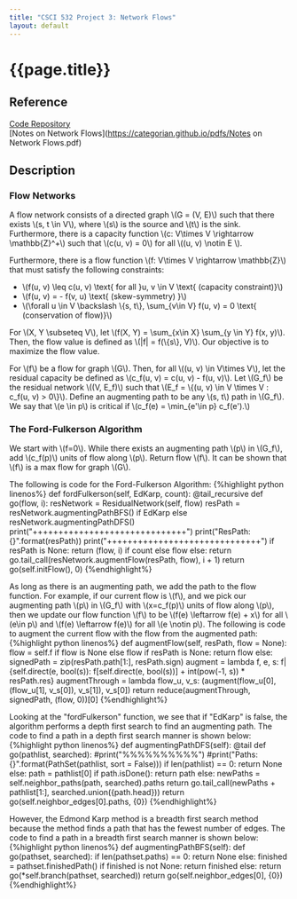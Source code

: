 ```yaml
---
title: "CSCI 532 Project 3: Network Flows"
layout: default
---
```

<h1>{{page.title}}</h1>

<h2>Reference</h2>

<a href = "https://github.com/CategorIAN/CSCI_532_HW3">Code Repository</a>\
[Notes on Network Flows](https://categorian.github.io/pdfs/Notes on Network Flows.pdf)

<h2>Description</h2>
<h3>Flow Networks</h3>
<p>
A flow network consists of a directed graph \(G = (V, E)\) such that there exists \(s, t \in V\), where \(s\) is the source and \(t\) is the sink. Furthermore, there is a capacity function \(c: V\times V \rightarrow \mathbb{Z}^+\) such that \(c(u, v) = 0\) for all \((u, v) \notin E \).
</p>

<p>
Furthermore, there is a flow function \(f: V\times V \rightarrow \mathbb{Z}\) that must satisfy the following constraints:
<ul>
<li> \(f(u, v) \leq c(u, v) \text{ for all }u, v \in V \text{ (capacity constraint)}\) </li>
<li> \(f(u, v) = - f(v, u) \text{ (skew-symmetry) }\) </li>
<li> \(\forall u \in V \backslash \{s, t\}, \sum_{v\in V} f(u, v) = 0 \text{ (conservation of flow)}\) </li>
</ul>
</p>

<p>
For \(X, Y \subseteq V\), let \(f(X, Y) = \sum_{x\in X} \sum_{y \in Y} f(x, y)\). Then, the flow value is defined as \(|f| = f(\{s\}, V)\). Our objective is to maximize the flow value. 
</p>

<p>
For \(f\) be a flow for graph \(G\). Then, for all \((u, v) \in V\times V\), let the residual capacity be defined as \(c_f(u, v) = c(u, v) - f(u, v)\). Let \(G_f\) be the residual network \((V, E_f)\) such that \(E_f = \{(u, v) \in V \times V : c_f(u, v) > 0\}\). Define an augmenting path to be any \(s, t\) path in \(G_f\). We say that \(e \in p\) is critical if \(c_f(e) = \min_{e'\in p} c_f(e').\)
</p>

<h3>The Ford-Fulkerson Algorithm</h3>
<p>
We start with \(f=0\). While there exists an augmenting path \(p\) in \(G_f\), add \(c_f(p)\) units of flow along \(p\). Return flow \(f\). It can be shown that \(f\) is a max flow for graph \(G\).
</p>

<p>The following is code for the Ford-Fulkerson Algorithm:
{%highlight python linenos%}
def fordFulkerson(self, EdKarp, count):
  @tail_recursive
  def go(flow, i):
      resNetwork = ResidualNetwork(self, flow)
      resPath = resNetwork.augmentingPathBFS() if EdKarp else resNetwork.augmentingPathDFS()
      print("++++++++++++++++++++++++++++++")
      print("ResPath: {}".format(resPath))
      print("++++++++++++++++++++++++++++++")
      if resPath is None:
          return (flow, i) if count else flow
      else:
          return go.tail_call(resNetwork.augmentFlow(resPath, flow), i + 1)
  return go(self.initFlow(), 0)
{%endhighlight%}
</p>

<p>
As long as there is an augmenting path, we add the path to the flow function. For example, if our current flow is \(f\), and we pick our augmenting path \(p\) in \(G_f\) with \(x=c_f(p)\) units of flow along \(p\), then we update our flow function \(f\) to be \(f(e) \leftarrow f(e) + x\) for all \(e\in p\) and \(f(e) \leftarrow f(e)\) for all \(e \notin p\). The following is code to augment the current flow with the flow from the augmented path:
{%highlight python linenos%}
def augmentFlow(self, resPath, flow = None):
  flow = self.f if flow is None else flow
  if resPath is None:
      return flow
  else:
      signedPath = zip(resPath.path[1:], resPath.sign)
      augment = lambda f, e, s: f|{self.direct(e, bool(s)): f[self.direct(e, bool(s))] + int(pow(-1, s)) * resPath.res}
      augmentThrough = lambda flow_u, v_s: (augment(flow_u[0], (flow_u[1], v_s[0]), v_s[1]), v_s[0])
      return reduce(augmentThrough, signedPath, (flow, 0))[0]
{%endhighlight%}
</p>

<p>
Looking at the "fordFulkerson" function, we see that if "EdKarp" is false, the algorithm performs a depth first search to find an augmenting path. The code to find a path in a depth first search manner is shown below:
{%highlight python linenos%}
def augmentingPathDFS(self):
  @tail
  def go(pathlist, searched):
      #print("%%%%%%%%%%")
      #print("Paths: {}".format(PathSet(pathlist, sort = False)))
      if len(pathlist) == 0:
          return None
      else:
          path = pathlist[0]
          if path.isDone():
              return path
          else:
              newPaths = self.neighbor_paths(path, searched).paths
              return go.tail_call(newPaths + pathlist[1:], searched.union({path.head}))
  return go(self.neighbor_edges[0].paths, {0})
{%endhighlight%}
</p>

<p>
However, the Edmond Karp method is a breadth first search method because the method finds a path that has the fewest number of edges. The code to find a path in a breadth first search manner is shown below:
{%highlight python linenos%}
def augmentingPathBFS(self):
  def go(pathset, searched):
      if len(pathset.paths) == 0:
          return None
      else:
          finished = pathset.finishedPath()
          if finished is not None:
              return finished
          else:
              return go(*self.branch(pathset, searched))
  return go(self.neighbor_edges[0], {0})
{%endhighlight%}
</p>
